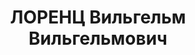 ---
title: ЛОРЕНЦ Вильгельм Вильгельмович
description: "1880 г.р., м.р.: Австрия, г. Вена, австриец (немец), из служащих, образование:\
  \ высшее, б/п\n преподаватель Крымгосмединститута\n прож.: г. Симферополь\n арестован\
  \ ОО УГБ по Крыму 12.12.1936\n Обвинение: ст. 58-6, 8, 11 УК РСФСР: член антисоветской\
  \ террористической шпионской организации\n Приговор: Верховным судом СССР, 07.01.1938\
  \ — ВМН\n Расстрелян 07.01.1938\n Реабилитация: Верховным судом СССР, 25.02.1965\n\
  \ Арх.дело: ГУ СБУ в Крыму, д. 013489.\n Состав семьи: женат"
---